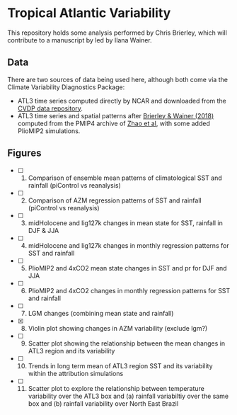 # Tropical Atlantic Variability
This repository holds some analysis performed by Chris Brierley, which will contribute to a manuscript by led by Ilana Wainer.

## Data

There are two sources of data being used here, although both come via the Climate Variability Diagnostics Package:
  - ATL3 time series computed directly by NCAR and downloaded from the [CVDP data repository](https://www.cesm.ucar.edu/projects/cvdp/data-repository).
  - ATL3 time series and spatial patterns after [Brierley & Wainer (2018)](https://cp.copernicus.org/articles/14/1377/2018/) computed from the PMIP4 archive of [Zhao et al](https://gmd.copernicus.org/articles/15/2475/2022/gmd-15-2475-2022.html), with some added PlioMIP2 simulations.


## Figures
- [ ] 1. Comparison of ensemble mean patterns of climatological SST and rainfall (piControl vs reanalysis)
- [ ] 2. Comparison of AZM regression patterns of SST and rainfall (piControl vs reanalysis)
- [ ] 3. midHolocene and lig127k changes in mean state for SST, rainfall in DJF & JJA
- [ ] 4. midHolocene and lig127k changes in monthly regression patterns for SST and rainfall
- [ ] 5. PlioMIP2 and 4xCO2 mean state changes in SST and pr for DJF and JJA
- [ ] 6. PlioMIP2 and 4xCO2 changes in monthly regression patterns for SST and rainfall
- [ ] 7. LGM changes (combining mean state and rainfall)
- [X] 8. Violin plot showing changes in AZM variability (exclude lgm?)
- [ ] 9. Scatter plot showing the relationship between the mean changes in ATL3 region and its variability
- [ ] 10. Trends in long term mean of ATL3 region SST and its variability within the attribution simulations
- [ ] 11. Scatter plot to explore the relationship between temperature variability over the ATL3 box and (a) rainfall variabiltiy over the same box and (b) rainfall variability over North East Brazil 